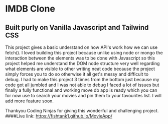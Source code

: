 # IMDB Clone
## Built purly on Vanilla Javascript and Tailwind CSS
This project gives a basic understand on how API's work how we can use fetch(). I loved building this project because unlike using node or mongo the interaction between the elements was to be done with Javascript so this project helped me understand the DOM node structure very well regarding what elements are visible to other writing neat code because the project simply forces you to do so otherwise it all get's messy and difficult to debug. 
I had to make this project 3 times from the bottom just because my code got all jumbled and I was not able to debug I faced a lot of issues but finally a fully functional and working move db app is ready which you can for now use to search your movies and pin them to your favourites list. 
I will add more feature soon.

Thankyou Coding Ninjas for giving this wonderful and challenging project. 
####Live link: https://fishtank1.github.io/MovieApp/
